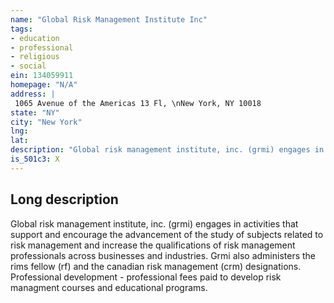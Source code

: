```yaml
---
name: "Global Risk Management Institute Inc"
tags:
- education
- professional
- religious
- social
ein: 134059911
homepage: "N/A"
address: |
 1065 Avenue of the Americas 13 Fl, \nNew York, NY 10018
state: "NY"
city: "New York"
lng: 
lat: 
description: "Global risk management institute, inc. (grmi) engages in activities that support and encourage the advancement of the study of subjects related to risk management and increase the qualifications of risk management professionals across businesses and industries. "
is_501c3: X
---
```


## Long description

Global risk management institute, inc. (grmi) engages in activities that support and encourage the advancement of the study of subjects related to risk management and increase the qualifications of risk management professionals across businesses and industries. Grmi also administers the rims fellow (rf) and the canadian risk management (crm) designations. Professional development - professional fees paid to develop risk managment courses and educational programs. 
